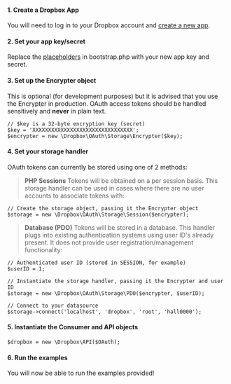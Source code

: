 #### 1. Create a Dropbox App
You will need to log in to your Dropbox account and [create a new app][].

#### 2. Set your app key/secret
Replace the [placeholders][] in bootstrap.php with your new app key and secret.

#### 3. Set up the Encrypter object
This is optional (for development purposes) but it is advised that you use the Encrypter in production. OAuth access tokens should be handled sensitively and **never** in plain text.

```
// $key is a 32-byte encryption key (secret)
$key = 'XXXXXXXXXXXXXXXXXXXXXXXXXXXXXXXX';
$encrypter = new \Dropbox\OAuth\Storage\Encrypter($key);
```

#### 4. Set your storage handler
OAuth tokens can currently be stored using one of 2 methods:

>**PHP Sessions**
Tokens will be obtained on a per session basis. This storage handler can be used in cases where there are no user accounts to associate tokens with:

```
// Create the storage object, passing it the Encrypter object
$storage = new \Dropbox\OAuth\Storage\Session($encrypter);
```

>**Database (PDO)**
Tokens will be stored in a database. This handler plugs into existing authentication systems using user ID's already present. It does not provide user registration/management functionality:

```
// Authenticated user ID (stored in SESSION, for example)
$userID = 1;

// Instantiate the storage handler, passing it the Encrypter and user ID
$storage = new \Dropbox\OAuth\Storage\PDO($encrypter, $userID);

// Connect to your datasource
$storage->connect('localhost', 'dropbox', 'root', 'hall0000');
```

#### 5. Instantiate the Consumer and API objects

```$OAuth = new \Dropbox\OAuth\Consumer\Curl($key, $secret, $storage, $callback);
$dropbox = new \Dropbox\API($OAuth);
```

#### 6. Run the examples
You will now be able to run the examples provided!

[create a new app]: https://www.dropbox.com/developers/apps
[placeholders]: https://github.com/BenTheDesigner/Dropbox/blob/master/examples/bootstrap.php#L30-31